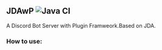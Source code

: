 ## JDAwP ![Java CI](https://github.com/bloodnighttw/JDAwP/workflows/Java%20CI/badge.svg)
A Discord Bot Server with Plugin Framweork.Based on JDA.


### How to use:

